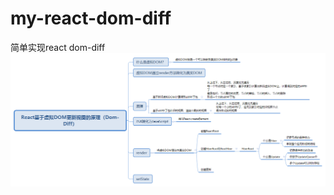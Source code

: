 # my-react-dom-diff
简单实现react dom-diff
![react-dom-diff](https://github.com/okfantasy007/my-react-dom-diff/blob/master/docs/React%E5%9F%BA%E4%BA%8E%E8%99%9A%E6%8B%9FDOM%E6%9B%B4%E6%96%B0%E8%A7%86%E5%9B%BE%E7%9A%84%E5%8E%9F%E7%90%86%EF%BC%88Dom-Diff%EF%BC%89.png "react-dom-diff")
